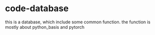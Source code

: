 # code-database
this is a database, which include some common function.
the function is mostly about python_basis and pytorch
